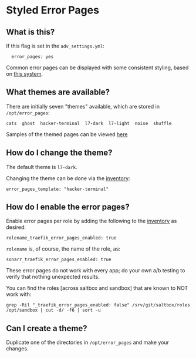 # Styled Error Pages

## What is this?

If this flag is set in the `adv_settings.yml`:

```
  error_pages: yes
```

Common error pages can be displayed with some consistent styling, based on [this system](https://github.com/tarampampam/error-pages).

## What themes are available?

There are initially seven "themes" available, which are stored in `/opt/error_pages`:

```
cats  ghost  hacker-terminal  l7-dark  l7-light  noise  shuffle
```
Samples of the themed pages can be viewed [here](https://tarampampam.github.io/error-pages/)


## How do I change the theme?

The default theme is `l7-dark`.

Changing the theme can be done via the [inventory](/saltbox/inventory/index):

```
error_pages_template: "hacker-terminal"
```

## How do I enable the error pages?

Enable error pages per role by adding the following to the [inventory](/saltbox/inventory/index) as desired:

```
rolename_traefik_error_pages_enabled: true
```

`rolename` is, of course, the name of the role, as:

```
sonarr_traefik_error_pages_enabled: true
```

These error pages do not work with every app; do your own a/b testing to verify that nothing unexpected results.

You can find the roles [across saltbox and sandbox] that are known to NOT work with:

```
grep -Ril "_traefik_error_pages_enabled: false" /srv/git/saltbox/roles /opt/sandbox | cut -d/ -f6 | sort -u
```

## Can I create a theme?

Duplicate one of the directories in `/opt/error_pages` and make your changes.
